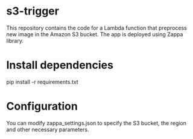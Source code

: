 # s3-trigger
This repository contains the code for a Lambda function that preprocess new image in the Amazon S3 bucket. The app is deployed using Zappa library.

# Install dependencies
pip install -r requirements.txt

# Configuration
You can modify zappa_settings.json to specify the S3 bucket, the region and other necessary parameters.
